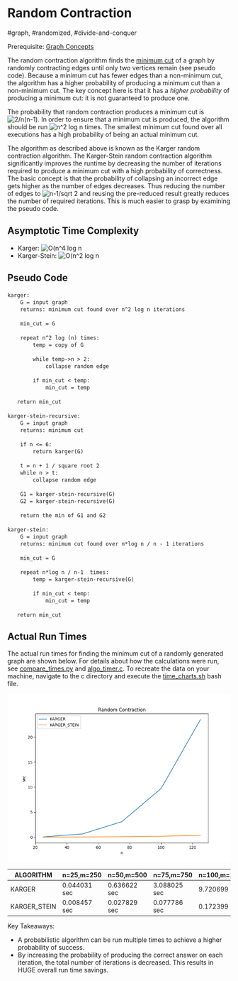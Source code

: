 # Random Contraction
#graph, #randomized, #divide-and-conquer

Prerequisite: [Graph Concepts](../graph_concepts)

The random contraction algorithm finds the [minimum
cut](../graph_concepts/README.md#minimum-cut) of a graph by randomly contracting
edges until only two vertices remain (see pseudo code).  Because a minimum cut
has fewer edges than a non-minimum cut, the algorithm has a higher probability
of producing a minimum cut than a non-minimum cut. The key concept here is that
it has a *higher probability* of producing a minimum cut: it is not guaranteed
to produce one.

The probability that random contraction produces a minimum cut is
![2/n(n-1)](https://latex.codecogs.com/gif.latex?\frac{2}{n(n-1)}). In order to
ensure that a minimum cut is produced, the algorithm should be run ![n^2 log
n](https://latex.codecogs.com/gif.latex?n^2&space;\log&space;n) times. The
smallest minimum cut found over all executions  has a high probability of being
an actual minimum cut.

The algorithm as described above is known as the Karger random contraction
algorithm. The Karger-Stein random contraction algorithm significantly improves
the runtime by decreasing the number of iterations required to produce a minimum
cut with a high probability of correctness. The basic concept is that the
probability of collapsing an incorrect edge gets higher as the number of edges
decreases. Thus reducing the number of edges to ![n-1/sqrt
2](https://latex.codecogs.com/gif.latex?\frac{n&plus;1}{\sqrt&space;2}) and
reusing the pre-reduced result greatly reduces the number of required
iterations. This is much easier to grasp by examining the pseudo code.

## Asymptotic Time Complexity

* Karger: ![O(n^4 log n](https://latex.codecogs.com/gif.latex?O(n^4&space;\log&space;n))
* Karger-Stein: ![O(n^2 log n](https://latex.codecogs.com/gif.latex?O(n^2&space;\log&space;n))

## Pseudo Code

``` pseudo
karger:
    G = input graph
    returns: minimum cut found over n^2 log n iterations

    min_cut = G

    repeat n^2 log (n) times:
        temp = copy of G

        while temp->n > 2:
            collapse random edge

        if min_cut < temp:
            min_cut = temp

   return min_cut

karger-stein-recursive:
    G = input graph
    returns: minimum cut

    if n <= 6:
        return karger(G)

    t = n + 1 / square root 2
    while n > t:
        collapse random edge

    G1 = karger-stein-recursive(G)
    G2 = karger-stein-recursive(G)

    return the min of G1 and G2

karger-stein:
    G = input graph
    returns: minimum cut found over n*log n / n - 1 iterations

    min_cut = G

    repeat n*log n / n-1  times:
        temp = karger-stein-recursive(G)

        if min_cut < temp:
            min_cut = temp

   return min_cut
```

## Actual Run Times

The actual run times for finding the minimum cut of a randomly generated graph
are shown below.  For details about how the calculations were run, see
[compare_times.py](c/compare_times.py) and [algo_timer.c](c/algo_timer.c). To
recreate the data on your machine, navigate to the c directory and execute the
[time_charts.sh](c/time_charts.sh) bash file.

![RANDOM_CONTRACTION](c/RANDOM_CONTRACTION.png "RANDOM CONTRACTION RUN TIMES") 

|ALGORITHM| n=25,m=250 |n=50,m=500 |n=75,m=750 |n=100,m=1000 |n=125,m=1250 |
--|--|--|--|--|--|
|KARGER |0.044031 sec|0.636622 sec|3.088025 sec|9.720699 sec|23.503915 sec|
|KARGER_STEIN |0.008457 sec|0.027829 sec|0.077786 sec|0.172399 sec|0.348342 sec|

Key Takeaways:
- A probabilistic algorithm can be run multiple times to achieve a higher
    probability of success.
- By increasing the probability of producing the correct answer on each
    iteration, the total number of iterations is decreased. This results in HUGE
    overall run time savings.

